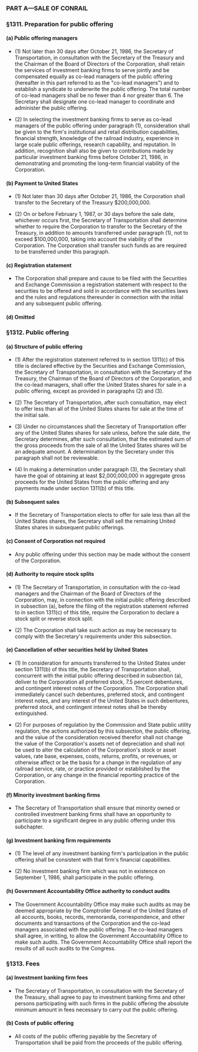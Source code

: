 ### PART A—SALE OF CONRAIL

### §1311. Preparation for public offering
#### (a) Public offering managers
* (1) Not later than 30 days after October 21, 1986, the Secretary of Transportation, in consultation with the Secretary of the Treasury and the Chairman of the Board of Directors of the Corporation, shall retain the services of investment banking firms to serve jointly and be compensated equally as co-lead managers of the public offering (hereafter in this part referred to as the "co-lead managers") and to establish a syndicate to underwrite the public offering. The total number of co-lead managers shall be no fewer than 4 nor greater than 6. The Secretary shall designate one co-lead manager to coordinate and administer the public offering.

* (2) In selecting the investment banking firms to serve as co-lead managers of the public offering under paragraph (1), consideration shall be given to the firm's institutional and retail distribution capabilities, financial strength, knowledge of the railroad industry, experience in large scale public offerings, research capability, and reputation. In addition, recognition shall also be given to contributions made by particular investment banking firms before October 21, 1986, in demonstrating and promoting the long-term financial viability of the Corporation.

#### (b) Payment to United States
* (1) Not later than 30 days after October 21, 1986, the Corporation shall transfer to the Secretary of the Treasury $200,000,000.

* (2) On or before February 1, 1987, or 30 days before the sale date, whichever occurs first, the Secretary of Transportation shall determine whether to require the Corporation to transfer to the Secretary of the Treasury, in addition to amounts transferred under paragraph (1), not to exceed $100,000,000, taking into account the viability of the Corporation. The Corporation shall transfer such funds as are required to be transferred under this paragraph.

#### (c) Registration statement
* The Corporation shall prepare and cause to be filed with the Securities and Exchange Commission a registration statement with respect to the securities to be offered and sold in accordance with the securities laws and the rules and regulations thereunder in connection with the initial and any subsequent public offering.

#### (d) Omitted

### §1312. Public offering
#### (a) Structure of public offering
* (1) After the registration statement referred to in section 1311(c) of this title is declared effective by the Securities and Exchange Commission, the Secretary of Transportation, in consultation with the Secretary of the Treasury, the Chairman of the Board of Directors of the Corporation, and the co-lead managers, shall offer the United States shares for sale in a public offering, except as provided in paragraphs (2) and (3).

* (2) The Secretary of Transportation, after such consultation, may elect to offer less than all of the United States shares for sale at the time of the initial sale.

* (3) Under no circumstances shall the Secretary of Transportation offer any of the United States shares for sale unless, before the sale date, the Secretary determines, after such consultation, that the estimated sum of the gross proceeds from the sale of all the United States shares will be an adequate amount. A determination by the Secretary under this paragraph shall not be reviewable.

* (4) In making a determination under paragraph (3), the Secretary shall have the goal of obtaining at least $2,000,000,000 in aggregate gross proceeds for the United States from the public offering and any payments made under section 1311(b) of this title.

#### (b) Subsequent sales
* If the Secretary of Transportation elects to offer for sale less than all the United States shares, the Secretary shall sell the remaining United States shares in subsequent public offerings.

#### (c) Consent of Corporation not required
* Any public offering under this section may be made without the consent of the Corporation.

#### (d) Authority to require stock splits
* (1) The Secretary of Transportation, in consultation with the co-lead managers and the Chairman of the Board of Directors of the Corporation, may, in connection with the initial public offering described in subsection (a), before the filing of the registration statement referred to in section 1311(c) of this title, require the Corporation to declare a stock split or reverse stock split.

* (2) The Corporation shall take such action as may be necessary to comply with the Secretary's requirements under this subsection.

#### (e) Cancellation of other securities held by United States
* (1) In consideration for amounts transferred to the United States under section 1311(b) of this title, the Secretary of Transportation shall, concurrent with the initial public offering described in subsection (a), deliver to the Corporation all preferred stock, 7.5 percent debentures, and contingent interest notes of the Corporation. The Corporation shall immediately cancel such debentures, preferred stock, and contingent interest notes, and any interest of the United States in such debentures, preferred stock, and contingent interest notes shall be thereby extinguished.

* (2) For purposes of regulation by the Commission and State public utility regulation, the actions authorized by this subsection, the public offering, and the value of the consideration received therefor shall not change the value of the Corporation's assets net of depreciation and shall not be used to alter the calculation of the Corporation's stock or asset values, rate base, expenses, costs, returns, profits, or revenues, or otherwise affect or be the basis for a change in the regulation of any railroad service, rate, or practice provided or established by the Corporation, or any change in the financial reporting practice of the Corporation.

#### (f) Minority investment banking firms
* The Secretary of Transportation shall ensure that minority owned or controlled investment banking firms shall have an opportunity to participate to a significant degree in any public offering under this subchapter.

#### (g) Investment banking firm requirements
* (1) The level of any investment banking firm's participation in the public offering shall be consistent with that firm's financial capabilities.

* (2) No investment banking firm which was not in existence on September 1, 1986, shall participate in the public offering.

#### (h) Government Accountability Office authority to conduct audits
* The Government Accountability Office may make such audits as may be deemed appropriate by the Comptroller General of the United States of all accounts, books, records, memoranda, correspondence, and other documents and transactions of the Corporation and the co-lead managers associated with the public offering. The co-lead managers shall agree, in writing, to allow the Government Accountability Office to make such audits. The Government Accountability Office shall report the results of all such audits to the Congress.

### §1313. Fees
#### (a) Investment banking firm fees
* The Secretary of Transportation, in consultation with the Secretary of the Treasury, shall agree to pay to investment banking firms and other persons participating with such firms in the public offering the absolute minimum amount in fees necessary to carry out the public offering.

#### (b) Costs of public offering
* All costs of the public offering payable by the Secretary of Transportation shall be paid from the proceeds of the public offering.